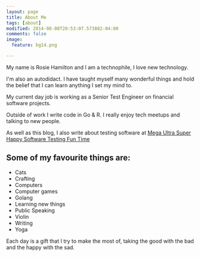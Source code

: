 ```yaml
---
layout: page
title: About Me
tags: [about]
modified: 2014-08-08T20:53:07.573882-04:00
comments: false
image:
  feature: bg14.png

---
```


My name is Rosie Hamilton and I am a technophile, I love new technology.

I'm also an autodidact. I have taught myself many wonderful things and hold the belief that I can learn anything I set my mind to.

My current day job is working as a Senior Test Engineer on financial software projects.

Outside of work I write code in Go & R. I really enjoy tech meetups and talking to new people.   

As well as this blog, I also write about testing software at [Mega Ultra Super Happy Software Testing Fun Time](http://testingfuntime.blogspot.co.uk/)

## Some of my favourite things are:

* Cats
* Crafting
* Computers
* Computer games
* Golang
* Learning new things
* Public Speaking
* Violin
* Writing
* Yoga

Each day is a gift that I try to make the most of, taking the good with the bad and the happy with the sad.  
